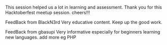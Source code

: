 This session helped us a lot in learning and assessment.
Thank you for this Hacktoberfest meetup session.
cheers!!!

FeedBack from BlackN3rd
Very educative content. Keep up the good work.

FeedBack from gbasupi
Very informative especially for beginners learning new languages.
add more eg PHP
